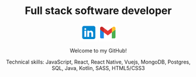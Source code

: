 <!-- ![Jchips banner](jchips-banner.gif) -->

<h1 align="center">Full stack software developer</h1>

<p align="center">
  <a href="mailto: jelanirr@gmail.com" target="_blank"><img src="./icons8-linkedin-48.png" /></a>
  <a href="https://www.linkedin.com/in/jelanirr" target="_blank"><img src="./icons8-gmail-48.png" /></a>
</p>

<p align="center">Welcome to my GitHub!</p>

<p align="center">Technical skills: JavaScript, React, React Native, Vuejs, MongoDB, Postgres, SQL, Java, Kotlin, SASS, HTML5/CSS3</p><br>
